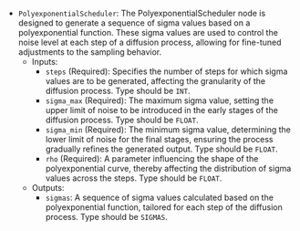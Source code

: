 - `PolyexponentialScheduler`: The PolyexponentialScheduler node is designed to generate a sequence of sigma values based on a polyexponential function. These sigma values are used to control the noise level at each step of a diffusion process, allowing for fine-tuned adjustments to the sampling behavior.
    - Inputs:
        - `steps` (Required): Specifies the number of steps for which sigma values are to be generated, affecting the granularity of the diffusion process. Type should be `INT`.
        - `sigma_max` (Required): The maximum sigma value, setting the upper limit of noise to be introduced in the early stages of the diffusion process. Type should be `FLOAT`.
        - `sigma_min` (Required): The minimum sigma value, determining the lower limit of noise for the final stages, ensuring the process gradually refines the generated output. Type should be `FLOAT`.
        - `rho` (Required): A parameter influencing the shape of the polyexponential curve, thereby affecting the distribution of sigma values across the steps. Type should be `FLOAT`.
    - Outputs:
        - `sigmas`: A sequence of sigma values calculated based on the polyexponential function, tailored for each step of the diffusion process. Type should be `SIGMAS`.
